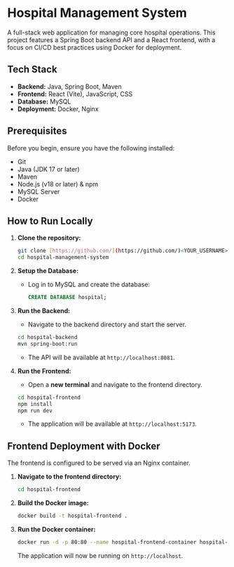 # Hospital Management System

A full-stack web application for managing core hospital operations. This project features a Spring Boot backend API and a React frontend, with a focus on CI/CD best practices using Docker for deployment.

## Tech Stack

* **Backend:** Java, Spring Boot, Maven
* **Frontend:** React (Vite), JavaScript, CSS
* **Database:** MySQL
* **Deployment:** Docker, Nginx

## Prerequisites

Before you begin, ensure you have the following installed:
* Git
* Java (JDK 17 or later)
* Maven
* Node.js (v18 or later) & npm
* MySQL Server
* Docker

## How to Run Locally

1.  **Clone the repository:**
    ```bash
    git clone [https://github.com/](https://github.com/)<YOUR_USERNAME>/hospital-management-system.git
    cd hospital-management-system
    ```

2.  **Setup the Database:**
    * Log in to MySQL and create the database:
        ```sql
        CREATE DATABASE hospital;
        ```

3.  **Run the Backend:**
    * Navigate to the backend directory and start the server.
    ```bash
    cd hospital-backend
    mvn spring-boot:run
    ```
    * The API will be available at `http://localhost:8081`.

4.  **Run the Frontend:**
    * Open a **new terminal** and navigate to the frontend directory.
    ```bash
    cd hospital-frontend
    npm install
    npm run dev
    ```
    * The application will be available at `http://localhost:5173`.

## Frontend Deployment with Docker

The frontend is configured to be served via an Nginx container.

1.  **Navigate to the frontend directory:**
    ```bash
    cd hospital-frontend
    ```

2.  **Build the Docker image:**
    ```bash
    docker build -t hospital-frontend .
    ```

3.  **Run the Docker container:**
    ```bash
    docker run -d -p 80:80 --name hospital-frontend-container hospital-frontend
    ```
    The application will now be running on `http://localhost`.


